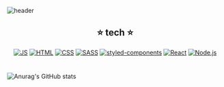 <!--
**shren207/shren207** is a ✨ _special_ ✨ repository because its `README.md` (this file) appears on your GitHub profile.

Here are some ideas to get you started:

- 🔭 I’m currently working on ...
- 🌱 I’m currently learning ...
- 👯 I’m looking to collaborate on ...
- 🤔 I’m looking for help with ...
- 💬 Ask me about ...
- 📫 How to reach me: ...
- 😄 Pronouns: ...
- ⚡ Fun fact: ...
-->
![header](https://capsule-render.vercel.app/api?type=waving&color=gradient&height=300&section=header&text=Green%20Head&fontSize=90)

 <div align=center>
  
  ## ⭐️ tech ⭐️

[![JS](https://img.shields.io/badge/JavaScript-F7DF1E?style=flat-square&logo=JavaScript&logoColor=black)](https://github.com/shren207/TIL)
[![HTML](https://img.shields.io/badge/HTML-E34F26?style=flat-square&logo=HTML5&logoColor=white)](https://github.com/shren207/TIL)
[![CSS](https://img.shields.io/badge/CSS-1572B6?style=flat-square&logo=CSS3&logoColor=white)](https://github.com/shren207/TIL)
[![SASS](https://img.shields.io/badge/Sass-CC6699?style=flat-square&logo=Sass&logoColor=white)](https://github.com/shren207/TIL)
[![styled-components](https://img.shields.io/badge/💅_styled_components-DB7093?style=flat-square)](https://github.com/shren207/TIL)
[![React](https://img.shields.io/badge/React-61DAFB?style=flat-square&logo=React&logoColor=black)](https://github.com/shren207/TIL)
[![Node.js](https://img.shields.io/badge/Node.js-339933?style=flat-square&logo=Node.js&logoColor=white)](https://github.com/shren207/TIL)

</div>

#
![Anurag's GitHub stats](https://github-readme-stats.vercel.app/api?username=shren207&show_icons=true&theme=radical)

